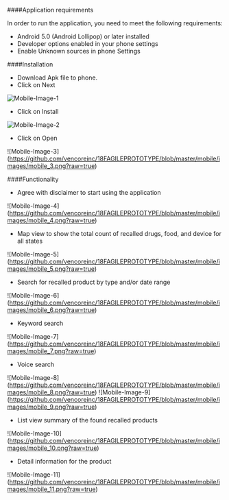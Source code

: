 ####Application requirements

In order to run the application,  you need to meet the following requirements:

-	Android 5.0 (Android Lollipop) or later installed
-	Developer options enabled in your phone settings
-	Enable Unknown sources in phone Settings

####Installation
-	Download Apk file to phone.
-	Click on Next

  ![Mobile-Image-1](https://github.com/vencoreinc/18FAGILEPROTOTYPE/blob/master/mobile/images/mobile_1.png?raw=true) 

-	Click on Install
  
  ![Mobile-Image-2](https://github.com/vencoreinc/18FAGILEPROTOTYPE/blob/master/mobile/images/mobile_2.png?raw=true)

-	Click on Open
  
 ![Mobile-Image-3] (https://github.com/vencoreinc/18FAGILEPROTOTYPE/blob/master/mobile/images/mobile_3.png?raw=true)

####Functionality

- Agree with disclaimer to start using the application

 ![Mobile-Image-4] (https://github.com/vencoreinc/18FAGILEPROTOTYPE/blob/master/mobile/images/mobile_4.png?raw=true)
 
- Map view to show the total count of recalled drugs, food, and device for all states

 ![Mobile-Image-5] (https://github.com/vencoreinc/18FAGILEPROTOTYPE/blob/master/mobile/images/mobile_5.png?raw=true)
 
- Search for recalled product by type and/or date range

 ![Mobile-Image-6] (https://github.com/vencoreinc/18FAGILEPROTOTYPE/blob/master/mobile/images/mobile_6.png?raw=true)
 
-  Keyword search

 ![Mobile-Image-7] (https://github.com/vencoreinc/18FAGILEPROTOTYPE/blob/master/mobile/images/mobile_7.png?raw=true)

-	Voice search

 ![Mobile-Image-8] (https://github.com/vencoreinc/18FAGILEPROTOTYPE/blob/master/mobile/images/mobile_8.png?raw=true)
 ![Mobile-Image-9] (https://github.com/vencoreinc/18FAGILEPROTOTYPE/blob/master/mobile/images/mobile_9.png?raw=true)

-	List view summary of the found recalled products

 ![Mobile-Image-10] (https://github.com/vencoreinc/18FAGILEPROTOTYPE/blob/master/mobile/images/mobile_10.png?raw=true) 
 
- Detail information for the product

 ![Mobile-Image-11] (https://github.com/vencoreinc/18FAGILEPROTOTYPE/blob/master/mobile/images/mobile_11.png?raw=true) 

